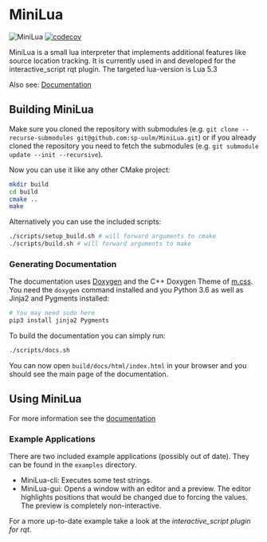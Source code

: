 # MiniLua

![MiniLua](https://github.com/sp-uulm/MiniLua/workflows/MiniLua/badge.svg)
[![codecov](https://codecov.io/gh/sp-uulm/MiniLua/branch/master/graph/badge.svg?token=AM4H5B338A)](https://codecov.io/gh/sp-uulm/MiniLua)

MiniLua is a small lua interpreter that implements additional features like source location tracking. It is currently used in and developed for the interactive_script rqt plugin. The targeted lua-version is Lua 5.3

Also see: [Documentation](https://sp-uulm.github.io/MiniLua/)

## Building MiniLua

Make sure you cloned the repository with submodules (e.g. `git clone --recurse-submodules git@github.com:sp-uulm/MiniLua.git`) or if you already cloned the repository you need to fetch the submodules (e.g. `git submodule update --init --recursive`).

Now you can use it like any other CMake project:

```sh
mkdir build
cd build
cmake ..
make
```

Alternatively you can use the included scripts:

```sh
./scripts/setup_build.sh # will forward arguments to cmake
./scripts/build.sh # will forward arguments to make
```

### Generating Documentation

The documentation uses [Doxygen](https://www.doxygen.nl/index.html) and the
C++ Doxygen Theme of [m.css](https://mcss.mosra.cz/). You need the
`doxygen` command installed and you Python 3.6 as well as Jinja2 and Pygments
installed:

```sh
# You may need sudo here
pip3 install jinja2 Pygments
```

To build the documentation you can simply run:

```sh
./scripts/docs.sh
```

You can now open `build/docs/html/index.html` in your browser and you should see
the main page of the documentation.

## Using MiniLua

For more information see the [documentation](https://sp-uulm.github.io/MiniLua/)

### Example Applications

There are two included example applications (possibly out of date). They can be found in the `examples` directory.

- MiniLua-cli: Executes some test strings.
- MiniLua-gui: Opens a window with an editor and a preview. The editor highlights positions that would be changed due to forcing the values. The preview is completely non-interactive.

For a more up-to-date example take a look at the *interactive_script plugin for rqt*.


